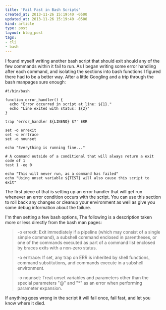 ```yaml
---
title: 'Fail Fast in Bash Scripts'
created_at: 2013-11-26 15:19:40 -0500
updated_at: 2013-11-26 15:19:40 -0500
kind: article
type: post
layout: blog_post
tags:
- cli
- bash
---
```


I found myself writing another bash script that should exit should any of the
few commands within it fail to run. As I began writing some error handling
after each command, and isolating the sections into bash functions I figured
there had to be a better way. After a little Googling and a trip through the
bash manpages sure enough:

```
#!/bin/bash

function error_handler() {
  echo "Error occurred in script at line: ${1}."
  echo "Line exited with status: ${2}"
}

trap 'error_handler ${LINENO} $?' ERR

set -o errexit
set -o errtrace
set -o nounset

echo "Everything is running fine..."

# A command outside of a conditional that will always return a exit code of 1
test 1 -eq 0

echo "This will never run, as a command has failed"
echo "Using unset variable ${TEST} will also cause this script to exit"
```

The first piece of that is setting up an error handler that will get run
whenever an error condition occurs with the script. You can use this section to
roll back any changes or cleanup your environment as well as give you some
debug information about the failure.

I'm then setting a few bash options, The following is a description taken more
or less directly from the bash man pages:

> -o errexit: Exit immediately if a pipeline (which may consist of a single
> simple command), a subshell command enclosed in parentheses, or one of the
> commands executed as part of a command list enclosed by braces exits with a
> non-zero status.
>
> -o errtrace: If set, any trap on ERR is inherited by shell functions, command
> substitutions, and commands execute in a subshell environment.
>
> -o nounset: Treat unset variables and parameters other than the special
> parameters "@" and "*" as an error when performing parameter expansion.

If anything goes wrong in the script it will fail once, fail fast, and let you
know where it died.

